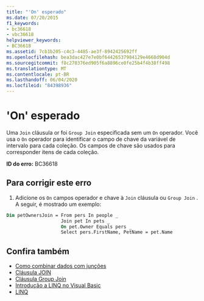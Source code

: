 ```yaml
---
title: "'On' esperado"
ms.date: 07/20/2015
f1_keywords:
- bc36618
- vbc36618
helpviewer_keywords:
- BC36618
ms.assetid: 7cb1b205-c4c3-4485-ae3f-8942425692ff
ms.openlocfilehash: bea3dac427e7e0bf64426537984129e4668d904d
ms.sourcegitcommit: f8c270376ed905f6a8896ce0fe25b4f4b38ff498
ms.translationtype: MT
ms.contentlocale: pt-BR
ms.lasthandoff: 06/04/2020
ms.locfileid: "84398936"
---
```

# <a name="on-expected"></a>'On' esperado
Uma `Join` cláusula or foi `Group Join` especificada sem um `On` operador. Você usa o `On` operador para identificar o campo de chave da variável de intervalo para cada coleção. Os campos de chave são usados para corresponder itens de cada coleção.  
  
 **ID do erro:** BC36618  
  
## <a name="to-correct-this-error"></a>Para corrigir este erro  
  
1. Adicione os `On` campos operador e chave à `Join` cláusula ou `Group Join` . A seguir, é mostrado um exemplo:
  
```vb  
Dim petOwnersJoin = From pers In people _  
                    Join pet In pets _  
                    On pet.Owner Equals pers _  
                    Select pers.FirstName, PetName = pet.Name  
```  
  
## <a name="see-also"></a>Confira também

- [Como combinar dados com junções](../programming-guide/language-features/linq/how-to-combine-data-with-linq-by-using-joins.md)
- [Cláusula JOIN](../language-reference/queries/join-clause.md)
- [Cláusula Group Join](../language-reference/queries/group-join-clause.md)
- [Introdução a LINQ no Visual Basic](../programming-guide/language-features/linq/introduction-to-linq.md)
- [LINQ](../programming-guide/language-features/linq/index.md)
